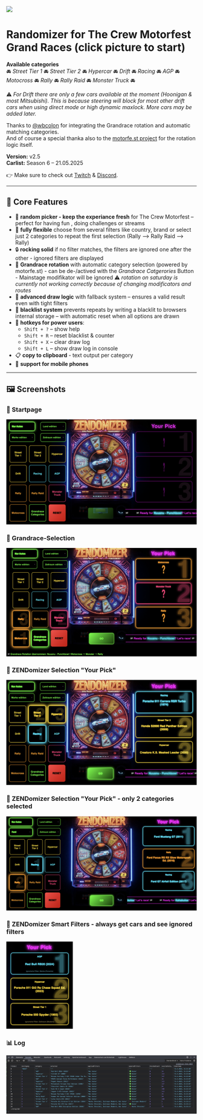 [<img src="https://github.com/user-attachments/assets/f32ae56e-248a-4780-9c39-da9c1b17f73e" width="360">](https://shogun160.github.io/TCM-ZEN_DOMIZER/zendomizer.html)

# **Randomizer for The Crew Motorfest Grand Races** (click picture to start)

**Available categories**    
🚘 *Street Tier 1* 🚘 *Street Tier 2* 🚘 *Hypercar* 🚘 *Drift* 🚘 *Racing* 🚘 *AGP* 🚘 *Motocross* 🚘 *Rally* 🚘 *Rally Raid* 🚘 *Monster Truck* 🚘 

⚠️ *For Drift there are only a few cars available at the moment (Hoonigan & most Mitsubishi). This is because steering will block for most other drift cars when using direct mode or high dynamic maxlock. More cars may be added later.*

Thanks to [@wbcolon](https://github.com/wbcolon) for integrating the Grandrace rotation and automatic matching categories.  
And of course a special thanka also to the [motorfe.st project](https://github.com/calamity-inc/motorfe.st/) for the rotation logic itself.

**Version:** v2.5  
**Carlist:** Season 6 – 21.05.2025

👉 Make sure to check out [Twitch](https://www.twitch.tv/xthepapapyr0) & [Discord](https://discord.gg/mJKXNPTG).

---

## 🔧 Core Features

- 🎰 **random picker - keep the experiance fresh** for The Crew Motorfest – perfect for having fun , doing challenges or streams
- 🧠 **fully flexible** choose from several filters like country, brand or select just 2 categories to repeat the first selection (Rally --> Rally Raid --> Rally)
- 🔒 **rocking solid** if no filter matches, the filters are ignored one after the other - ignored filters are displayed
- 🏁 **Grandrace rotation** with automatic category selection (powered by motorfe.st) - can be de-/actived with the *Grandrace Catgerories* Button - Mainstage modifikator will be ignored ⚠️ *rotation on saturday is currently not working correctly because of changing modificators and routes*
- 🎯 **advanced draw logic** with fallback system – ensures a valid result even with tight filters
- 🔁 **blacklist system** prevents repeats by writing a blacklit to browsers internal storage – with automatic reset when all options are drawn
- 🧹 **hotkeys for power users**:
  - `Shift + ?` – show help
  - `Shift + R` – reset blacklist & counter  
  - `Shift + X` – clear draw log  
  - `Shift + L` – show draw log in console  
- 📋 **copy to clipboard** - text output per category
- 📲 **support for mobile phones**

---

## 🖼️ Screenshots

### 🏁 Startpage
![Zendomizer Startpage](assets/pic/Zendomizer_startpage.png)

### 🎯 Grandrace-Selection
![Zendomizer Grandrace Selection](assets/pic/ZENdomizer_cat_selected.png)

### 🎰 ZENDomizer Selection "Your Pick"
![Zendomizer Clipboard Result](assets/pic/ZENdomizer_selection.png)

### 🎰 ZENDomizer Selection "Your Pick" - only 2 categories selected
![Zendomizer Clipboard Result](assets/pic/ZENdomizer_2cat_selection.png)

### 🎰 ZENDomizer Smart Filters - always get cars and see ignored filters
<img src="assets/pic/ZENdomizer_ignored_filters.png" width="35%">

### 📊 Log
![Zendomizer DevLog](assets/pic/ZENdomizer_DevCon_Log.png)
